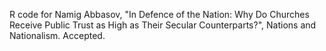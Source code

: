 R code for Namig Abbasov, "In Defence of the Nation: Why Do Churches Receive Public Trust as High as Their Secular Counterparts?", Nations and Nationalism. Accepted.

